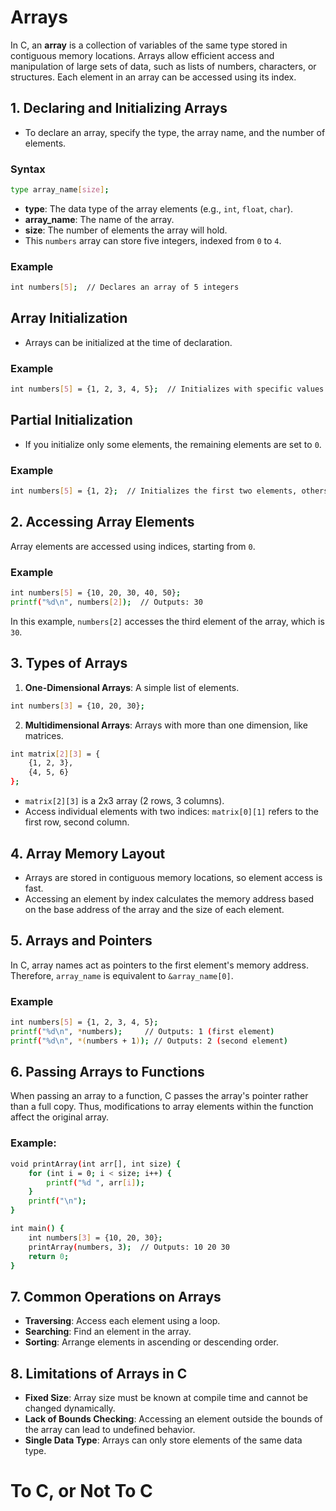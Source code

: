 # Arrays

In C, an **array** is a collection of variables of the same type stored in contiguous memory locations. Arrays allow efficient access and manipulation of large sets of data, such as lists of numbers, characters, or structures. Each element in an array can be accessed using its index.

## 1. Declaring and Initializing Arrays

- To declare an array, specify the type, the array name, and the number of elements.

### Syntax
```bash
type array_name[size];
```
- **type**: The data type of the array elements (e.g., `int`, `float`, `char`).
- **array_name**: The name of the array.
- **size**: The number of elements the array will hold.
- This `numbers` array can store five integers, indexed from `0` to `4`.

### Example
```bash
int numbers[5];  // Declares an array of 5 integers
```

## Array Initialization

- Arrays can be initialized at the time of declaration.

### Example
```bash
int numbers[5] = {1, 2, 3, 4, 5};  // Initializes with specific values
```

## Partial Initialization

-  If you initialize only some elements, the remaining elements are set to `0`.

### Example
```bash
int numbers[5] = {1, 2};  // Initializes the first two elements, others set to 0
```

## 2. Accessing Array Elements

Array elements are accessed using indices, starting from `0`.

### Example
```bash
int numbers[5] = {10, 20, 30, 40, 50};
printf("%d\n", numbers[2]);  // Outputs: 30
```

In this example, `numbers[2]` accesses the third element of the array, which is `30`.

## 3. Types of Arrays

1. **One-Dimensional Arrays**: A simple list of elements.
```bash
int numbers[3] = {10, 20, 30};
```

2. **Multidimensional Arrays**: Arrays with more than one dimension, like matrices.
```bash
int matrix[2][3] = {
    {1, 2, 3},
    {4, 5, 6}
};
```

- `matrix[2][3]` is a 2x3 array (2 rows, 3 columns).
- Access individual elements with two indices: `matrix[0][1]` refers to the first row, second column.

## 4. Array Memory Layout

- Arrays are stored in contiguous memory locations, so element access is fast.
- Accessing an element by index calculates the memory address based on the base address of the array and the size of each element.

## 5. Arrays and Pointers

In C, array names act as pointers to the first element's memory address. Therefore, `array_name` is equivalent to `&array_name[0]`.

### Example
```bash
int numbers[5] = {1, 2, 3, 4, 5};
printf("%d\n", *numbers);     // Outputs: 1 (first element)
printf("%d\n", *(numbers + 1)); // Outputs: 2 (second element)
```

## 6. Passing Arrays to Functions

When passing an array to a function, C passes the array's pointer rather than a full copy. Thus, modifications to array elements within the function affect the original array.

### Example: 
```bash
void printArray(int arr[], int size) {
    for (int i = 0; i < size; i++) {
        printf("%d ", arr[i]);
    }
    printf("\n");
}

int main() {
    int numbers[3] = {10, 20, 30};
    printArray(numbers, 3);  // Outputs: 10 20 30
    return 0;
}
```

## 7. Common Operations on Arrays

- **Traversing**: Access each element using a loop.
- **Searching**: Find an element in the array.
- **Sorting**: Arrange elements in ascending or descending order.

## 8. Limitations of Arrays in C

- **Fixed Size**: Array size must be known at compile time and cannot be changed dynamically.
- **Lack of Bounds Checking**: Accessing an element outside the bounds of the array can lead to undefined behavior.
- **Single Data Type**: Arrays can only store elements of the same data type.

# To C, or Not To C
